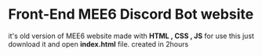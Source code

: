 # Front-End MEE6 Discord Bot website

it's old version of MEE6 website made with **HTML , CSS , JS** for use this just download it and open **index.html** file. created in 2hours
